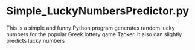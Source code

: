 # Simple_LuckyNumbersPredictor.py
This is a simple and funny Python program generates random lucky numbers for the popular Greek lottery game Tzoker. It also can slightly predicts lucky numbers

